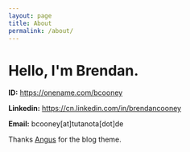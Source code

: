```yaml
---
layout: page
title: About
permalink: /about/
---
```


# Hello, I'm Brendan.

**ID:** https://onename.com/bcooney

**Linkedin:** https://cn.linkedin.com/in/brendancooney

**Email:** bcooney[at]tutanota[dot]de

Thanks [Angus](https://github.com/agusmakmun/agusmakmun.github.io) for the blog theme.
